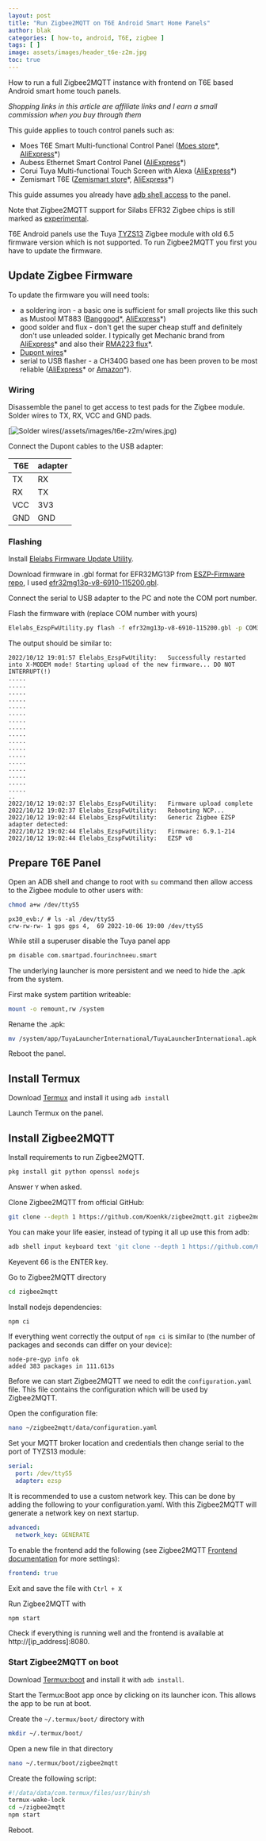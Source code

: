 ```yaml
---
layout: post
title: "Run Zigbee2MQTT on T6E Android Smart Home Panels"
author: blak
categories: [ how-to, android, T6E, zigbee ]
tags: [ ]
image: assets/images/header_t6e-z2m.jpg
toc: true
---
```


How to run a full Zigbee2MQTT instance with frontend on T6E based Android smart home touch panels.

_Shopping links in this article are affiliate links and I earn a small commission when you buy through them_

<p>This guide applies to touch control panels such as:</p>
<ul>
  <li>Moes T6E Smart Multi-functional Control Panel (<a href="https://www.moeshouse.com/products/tuya-smart-home-multi-functional-touch-screen-control-panel-4-inch-in-wall?ref=v4thya2eufek">Moes store</a>*, <a href="https://www.aliexpress.com/item/1005003799973429.html?aff_fcid=a6ecab89ce6641d88b11cf84aaf81932-1664369338596-08437-_Dee5hOB&amp;tt=CPS_NORMAL&amp;aff_fsk=_Dee5hOB&amp;aff_platform=shareComponent-detail&amp;sk=_Dee5hOB&amp;aff_trace_key=a6ecab89ce6641d88b11cf84aaf81932-1664369338596-08437-_Dee5hOB&amp;terminal_id=5328bb0326ad4ecea39a5766fa327b23&amp;afSmartRedirect=y">AliExpress</a>*)</li>
  <li>Aubess Ethernet Smart Control Panel (<a href="https://www.aliexpress.com/item/1005004639636958.html?aff_fcid=33974372f9ca4396a4ebc4d388677d06-1664369339410-05923-_DltEVer&amp;tt=CPS_NORMAL&amp;aff_fsk=_DltEVer&amp;aff_platform=shareComponent-detail&amp;sk=_DltEVer&amp;aff_trace_key=33974372f9ca4396a4ebc4d388677d06-1664369339410-05923-_DltEVer&amp;terminal_id=5328bb0326ad4ecea39a5766fa327b23&amp;afSmartRedirect=y">AliExpress</a>*)</li>
  <li>Corui Tuya Multi-functional Touch Screen with Alexa (<a href="https://www.aliexpress.com/item/1005004771330533.html?aff_fcid=3cca54898e7a48eca8e175afa87f980d-1664791198884-07428-_DlNe5lz&amp;tt=CPS_NORMAL&amp;aff_fsk=_DlNe5lz&amp;aff_platform=shareComponent-detail&amp;sk=_DlNe5lz&amp;aff_trace_key=3cca54898e7a48eca8e175afa87f980d-1664791198884-07428-_DlNe5lz&amp;terminal_id=5328bb0326ad4ecea39a5766fa327b23&amp;afSmartRedirect=y">AliExpress</a>*)</li>
  <li>Zemismart T6E (<a href="https://www.zemismart.com/products/t6e?DIST=QEVHGw%3D%3D">Zemismart store</a>*, <a href="https://www.aliexpress.com/item/1005004295932676.html?aff_fcid=fe04b4ef296b4831976c1806acc2035e-1664869926171-01577-_DnDbrb1&amp;tt=CPS_NORMAL&amp;aff_fsk=_DnDbrb1&amp;aff_platform=shareComponent-detail&amp;sk=_DnDbrb1&amp;aff_trace_key=fe04b4ef296b4831976c1806acc2035e-1664869926171-01577-_DnDbrb1&amp;terminal_id=5328bb0326ad4ecea39a5766fa327b23&amp;afSmartRedirect=y">AliExpress</a>*)</li>
</ul>

This guide assumes you already have [adb shell access](t6e-sideload) to the panel.

Note that Zigbee2MQTT support for Silabs EFR32 Zigbee chips is still marked as [experimental](https://www.zigbee2mqtt.io/guide/adapters/#experimental).

T6E Android panels use the Tuya [TYZS13](https://developer.tuya.com/en/docs/iot/tyzs13-module-datasheet?id=K98u373pszqe3) Zigbee module with old 6.5 firmware version which is not supported. To run Zigbee2MQTT you first you have to update the firmware.

## Update Zigbee Firmware

To update the firmware you will need tools:

* a soldering iron - a basic one is sufficient for small projects like this such as Mustool MT883 ([Banggood](https://www.banggood.com/custlink/Dv3YBFghm0)\*, [AliExpress](https://www.aliexpress.com/item/1005003539843276.html?aff_fcid=bfc3ff5d9e08469bbc0a27b48abefb38-1665604126976-03827-_DkSK3ar&tt=CPS_NORMAL&aff_fsk=_DkSK3ar&aff_platform=shareComponent-detail&sk=_DkSK3ar&aff_trace_key=bfc3ff5d9e08469bbc0a27b48abefb38-1665604126976-03827-_DkSK3ar&terminal_id=3f8c776975fd455ba956809c02d71a91&afSmartRedirect=y)*)
* good solder and flux - don't get the super cheap stuff and definitely don't use unleaded solder. I typically get Mechanic brand from [AliExpress](https://www.aliexpress.com/item/4001063085857.html?aff_fcid=930875f8ff774350942913f4eed19e02-1665604099892-08639-_DDoZ8Ej&tt=CPS_NORMAL&aff_fsk=_DDoZ8Ej&aff_platform=shareComponent-detail&sk=_DDoZ8Ej&aff_trace_key=930875f8ff774350942913f4eed19e02-1665604099892-08639-_DDoZ8Ej&terminal_id=3f8c776975fd455ba956809c02d71a91&afSmartRedirect=y)* and also their [RMA223 flux](https://www.aliexpress.com/item/4000105248849.html?aff_fcid=e52660eb2df0434c8175fb2d0b39ca98-1665604112941-05734-_DFchJSr&tt=CPS_NORMAL&aff_fsk=_DFchJSr&aff_platform=shareComponent-detail&sk=_DFchJSr&aff_trace_key=e52660eb2df0434c8175fb2d0b39ca98-1665604112941-05734-_DFchJSr&terminal_id=3f8c776975fd455ba956809c02d71a91&afSmartRedirect=y)*.
* [Dupont wires](https://www.aliexpress.com/item/32650156940.html?aff_fcid=b6c2226c97324da4ae9af87710a906f9-1665604388023-08919-_Dd2xp5D&tt=CPS_NORMAL&aff_fsk=_Dd2xp5D&aff_platform=shareComponent-detail&sk=_Dd2xp5D&aff_trace_key=b6c2226c97324da4ae9af87710a906f9-1665604388023-08919-_Dd2xp5D&terminal_id=3f8c776975fd455ba956809c02d71a91&afSmartRedirect=y)*
* serial to USB flasher - a CH340G based one has been proven to be most reliable ([AliExpress](https://www.aliexpress.com/item/32849030301.html?aff_fcid=4d06b084ef26417c90c096baf439f507-1665604369863-08882-_DCvTaG3&tt=CPS_NORMAL&aff_fsk=_DCvTaG3&aff_platform=shareComponent-detail&sk=_DCvTaG3&aff_trace_key=4d06b084ef26417c90c096baf439f507-1665604369863-08882-_DCvTaG3&terminal_id=3f8c776975fd455ba956809c02d71a91&afSmartRedirect=y)\* or [Amazon](https://amzn.to/3CvV5Pt)*).

### Wiring

Disassemble the panel to get access to test pads for the Zigbee module. Solder wires to TX, RX, VCC and GND pads.

[![Solder wires](/assets/images/t6e-z2m/wires.jpg)(/assets/images/t6e-z2m/wires.jpg)

Connect the Dupont cables to the USB adapter:

| T6E | adapter |
|---|---|
| TX | RX |
| RX | TX |
| VCC | 3V3 |
| GND | GND |

### Flashing

Install [Elelabs Firmware Update Utility](https://github.com/Elelabs/elelabs-zigbee-ezsp-utility#getting-started).

Download firmware in .gbl format for EFR32MG13P from [ESZP-Firmware repo](https://github.com/zha-ng/EZSP-Firmware/tree/master/Elelabs-ELU013), I used [efr32mg13p-v8-6910-115200.gbl](https://github.com/zha-ng/EZSP-Firmware/blob/master/Elelabs-ELU013/efr32mg13p-v8-6910-115200.gbl).

Connect the serial to USB adapter to the PC and note the COM port number.

Flash the firmware with (replace COM number with yours)

```bash
Elelabs_EzspFwUtility.py flash -f efr32mg13p-v8-6910-115200.gbl -p COM3
```

The output should be similar to:

```shellsession
2022/10/12 19:01:57 Elelabs_EzspFwUtility:   Successfully restarted into X-MODEM mode! Starting upload of the new firmware... DO NOT INTERRUPT(!)
.....
.....
.....
.....
.....
.....
.....
.....
.....
.....
.....
.....
.....
.....
.....
.....
.....
..
2022/10/12 19:02:37 Elelabs_EzspFwUtility:   Firmware upload complete
2022/10/12 19:02:37 Elelabs_EzspFwUtility:   Rebooting NCP...
2022/10/12 19:02:44 Elelabs_EzspFwUtility:   Generic Zigbee EZSP adapter detected:
2022/10/12 19:02:44 Elelabs_EzspFwUtility:   Firmware: 6.9.1-214
2022/10/12 19:02:44 Elelabs_EzspFwUtility:   EZSP v8
```

## Prepare T6E Panel

Open an ADB shell and change to root with `su` command then allow access to the Zigbee module to other users with:

```sh
chmod a+w /dev/ttyS5
```

```shellsession
px30_evb:/ # ls -al /dev/ttyS5
crw-rw-rw- 1 gps gps 4,  69 2022-10-06 19:00 /dev/ttyS5
```

While still a superuser disable the Tuya panel app

```sh
pm disable com.smartpad.fourinchneeu.smart
```

The underlying launcher is more persistent and we need to hide the .apk from the system.

First make system partition writeable:

```sh
mount -o remount,rw /system
```

Rename the .apk:

```sh
mv /system/app/TuyaLauncherInternational/TuyaLauncherInternational.apk /system/app/TuyaLauncherInternational/TuyaLauncherInternational.apk.original
```

Reboot the panel.

## Install Termux

Download [Termux](https://f-droid.org/en/packages/com.termux/) and install it using `adb install`

Launch Termux on the panel.

## Install Zigbee2MQTT

Install requirements to run Zigbee2MQTT.

```sh
pkg install git python openssl nodejs
```

Answer `Y` when asked.

Clone Zigbee2MQTT from official GitHub:

```sh
git clone --depth 1 https://github.com/Koenkk/zigbee2mqtt.git zigbee2mqtt
```

You can make your life easier, instead of typing it all up use this from adb:

```sh
adb shell input keyboard text 'git clone --depth 1 https://github.com/Koenkk/zigbee2mqtt.git zigbee2mqtt' && adb shell input keyevent 66
```

Keyevent 66 is the ENTER key.

Go to Zigbee2MQTT directory

```sh
cd zigbee2mqtt
```

Install nodejs dependencies:

```sh
npm ci
```

If everything went correctly the output of `npm ci` is similar to (the number of packages and seconds can differ on your device):

```shellsession
node-pre-gyp info ok
added 383 packages in 111.613s
```

Before we can start Zigbee2MQTT we need to edit the `configuration.yaml` file. This file contains the configuration which will be used by Zigbee2MQTT.

Open the configuration file:

```sh
nano ~/zigbee2mqtt/data/configuration.yaml
```

Set your MQTT broker location and credentials then change serial to the port of TYZS13 module:

```yaml
serial:
  port: /dev/ttyS5
  adapter: ezsp
```

It is recommended to use a custom network key. This can be done by adding the following to your configuration.yaml. With this Zigbee2MQTT will generate a network key on next startup.

```yaml
advanced:
  network_key: GENERATE
```

To enable the frontend add the following (see Zigbee2MQTT [Frontend documentation](https://www.zigbee2mqtt.io/guide/configuration/frontend.html) for more settings):

```yaml
frontend: true
```

Exit and save the file with `Ctrl + X`

Run Zigbee2MQTT with

```sh
npm start
```

Check if everything is running well and the frontend is available at http://[ip_address]:8080.

### Start Zigbee2MQTT on boot

Download [Termux:boot](https://f-droid.org/en/packages/com.termux.boot/) and install it with `adb install`.

Start the Termux:Boot app once by clicking on its launcher icon. This allows the app to be run at boot.

Create the `~/.termux/boot/` directory with

```sh
mkdir ~/.termux/boot/
```

Open a new file in that directory

```sh
nano ~/.termux/boot/zigbee2mqtt
```

Create the following script:

```sh
#!/data/data/com.termux/files/usr/bin/sh
termux-wake-lock
cd ~/zigbee2mqtt
npm start
```

Reboot.

